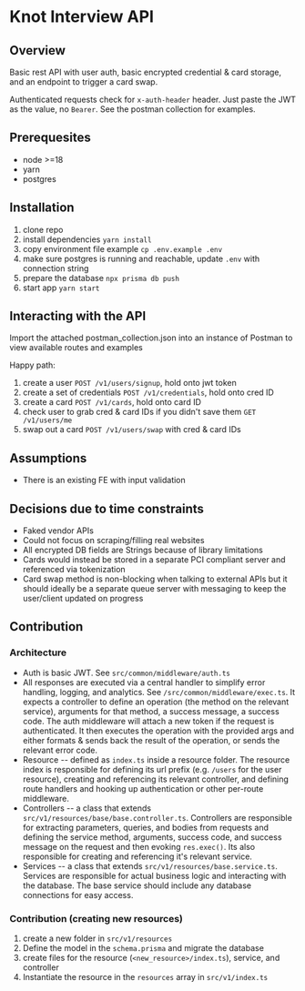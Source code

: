 # Knot Interview API

## Overview

Basic rest API with user auth, basic encrypted credential & card storage, and an endpoint to trigger a card swap.

Authenticated requests check for `x-auth-header` header. Just paste the JWT as the value, no `Bearer`. See the postman collection for examples.

## Prerequesites

* node >=18
* yarn
* postgres

## Installation

1. clone repo
2. install dependencies `yarn install`
3. copy environment file example `cp .env.example .env`
4. make sure postgres is running and reachable, update `.env` with connection string
4. prepare the database `npx prisma db push`
5. start app `yarn start`

## Interacting with the API

Import the attached postman_collection.json into an instance of Postman to view available routes and examples

Happy path:

1. create a user `POST /v1/users/signup`, hold onto jwt token
2. create a set of credentials `POST /v1/credentials`, hold onto cred ID
3. create a card `POST /v1/cards`, hold onto card ID
4. check user to grab cred & card IDs if you didn't save them `GET /v1/users/me`
4. swap out a card `POST /v1/users/swap` with cred & card IDs

## Assumptions

* There is an existing FE with input validation

## Decisions due to time constraints

* Faked vendor APIs
* Could not focus on scraping/filling real websites
* All encrypted DB fields are Strings because of library limitations
* Cards would instead be stored in a separate PCI compliant server and referenced via tokenization
* Card swap method is non-blocking when talking to external APIs but it should ideally be a separate queue server with messaging to keep the user/client updated on progress

## Contribution

### Architecture

* Auth is basic JWT. See `src/common/middleware/auth.ts`
* All responses are executed via a central handler to simplify error handling, logging, and analytics. See `/src/common/middleware/exec.ts`. It expects a controller to define an operation (the method on the relevant service), arguments for that method, a success message, a success code. The auth middleware will attach a new token if the request is authenticated. It then executes the operation with the provided args and either formats & sends back the result of the operation, or sends the relevant error code.
* Resource -- defined as `index.ts` inside a resource folder. The resource index is responsible for defining its url prefix (e.g. `/users` for the user resource), creating and referencing its relevant controller, and defining route handlers and hooking up authentication or other per-route middleware.
* Controllers -- a class that extends `src/v1/resources/base/base.controller.ts`. Controllers are responsible for extracting parameters, queries, and bodies from requests and defining the service method, arguments, success code, and success message on the request and then evoking `res.exec()`. Its also responsible for creating and referencing it's relevant service.
* Services -- a class that extends `src/v1/resources/base.service.ts`. Services are responsible for actual business logic and interacting with the database. The base service should include any database connections for easy access.

### Contribution (creating new resources)

1. create a new folder in `src/v1/resources`
2. Define the model in the `schema.prisma` and migrate the database
3. create files for the resource (`<new_resource>/index.ts`), service, and controller
4. Instantiate the resource in the `resources` array in `src/v1/index.ts`
